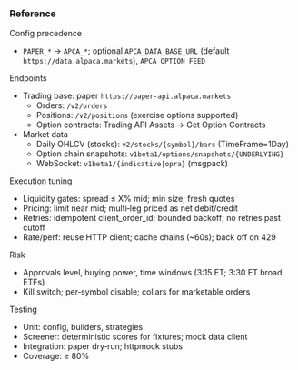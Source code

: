 ### Reference

Config precedence
- `PAPER_*` → `APCA_*`; optional `APCA_DATA_BASE_URL` (default `https://data.alpaca.markets`), `APCA_OPTION_FEED`

Endpoints
- Trading base: paper `https://paper-api.alpaca.markets`
  - Orders: `/v2/orders`
  - Positions: `/v2/positions` (exercise options supported)
  - Option contracts: Trading API Assets → Get Option Contracts
- Market data
  - Daily OHLCV (stocks): `v2/stocks/{symbol}/bars` (TimeFrame=1Day)
  - Option chain snapshots: `v1beta1/options/snapshots/{UNDERLYING}`
  - WebSocket: `v1beta1/{indicative|opra}` (msgpack)

Execution tuning
- Liquidity gates: spread ≤ X% mid; min size; fresh quotes
- Pricing: limit near mid; multi‑leg priced as net debit/credit
- Retries: idempotent client_order_id; bounded backoff; no retries past cutoff
- Rate/perf: reuse HTTP client; cache chains (~60s); back off on 429

Risk
- Approvals level, buying power, time windows (3:15 ET; 3:30 ET broad ETFs)
- Kill switch; per‑symbol disable; collars for marketable orders

Testing
- Unit: config, builders, strategies
- Screener: deterministic scores for fixtures; mock data client
- Integration: paper dry‑run; httpmock stubs
- Coverage: ≥ 80%


